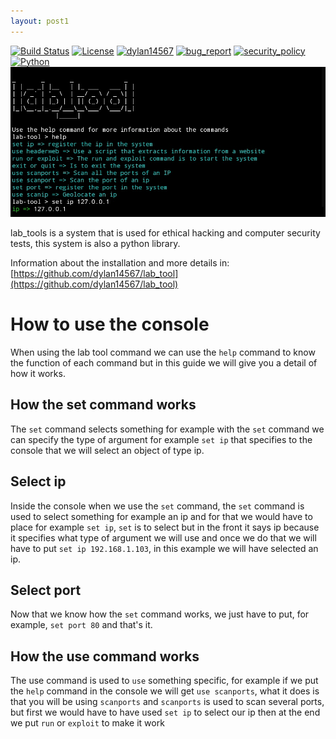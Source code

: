```yaml
---
layout: post1
---
```


<meta name="keywords" content="lab_tool, labtool, tool, lab, documentation">

[![Build Status](https://img.shields.io/github/stars/dylan14567/lab_tool.svg)](https://github.com/dylan14567/lab_tool)
[![License](https://img.shields.io/github/license/dylan14567/lab_tool.svg)](https://github.com/dylan14567/lab_tool/blob/main/LICENSE)
[![dylan14567](https://img.shields.io/badge/author-dylan14567-green.svg)](https://github.com/dylan14567)
[![bug_report](https://img.shields.io/badge/bug-report-red.svg)](https://github.com/dylan14567/lab_tool/blob/main/.github/ISSUE_TEMPLATE/bug_report.md)
[![security_policy](https://img.shields.io/badge/security-policy-cyan.svg)](https://github.com/dylan14567/lab_tool/blob/main/SECURITY.md)
[![Python](https://img.shields.io/badge/language-Python%20-yellow.svg)](https://www.python.org)
![logo](https://raw.githubusercontent.com/dylan14567/lab_tool/main/logo.jpg)

lab_tools is a system that is used for ethical hacking and computer security tests, this system is also a python library.

Information about the installation and more details in: [https://github.com/dylan14567/lab_tool](https://github.com/dylan14567/lab_tool)

# How to use the console

When using the lab tool command we can use the ``` help ``` command to know the function of each command but in this guide we will give you a detail of how it works.

## How the set command works

The ``` set ``` command selects something for example with the ``` set ``` command we can specify the type of argument for example ``` set ip ``` that specifies to the console that we will select an object of type ip.

## Select ip

Inside the console when we use the ``` set ``` command, the ``` set ``` command is used to select something for example an ip and for that we would have to place for example ``` set ip ```, ``` set ``` is to select but in the front it says ip because it specifies what type of argument we will use and once we do that we will have to put ``` set ip 192.168.1.103 ```, in this example we will have selected an ip.

## Select port

Now that we know how the ``` set ``` command works, we just have to put, for example, ``` set port 80 ``` and that's it.

## How the use command works

The use command is used to ``` use ``` something specific, for example if we put the ``` help ``` command in the console we will get ``` use scanports ```, what it does is that you will be using ``` scanports ``` and ``` scanports ``` is used to scan several ports, but first we would have to have used ``` set ip ``` to select our ip then at the end we put ``` run ``` or ``` exploit ``` to make it work
